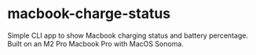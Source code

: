 # macbook-charge-status
Simple CLI app to show Macbook charging status and battery percentage. Built on an M2 Pro Macbook Pro with MacOS Sonoma.
